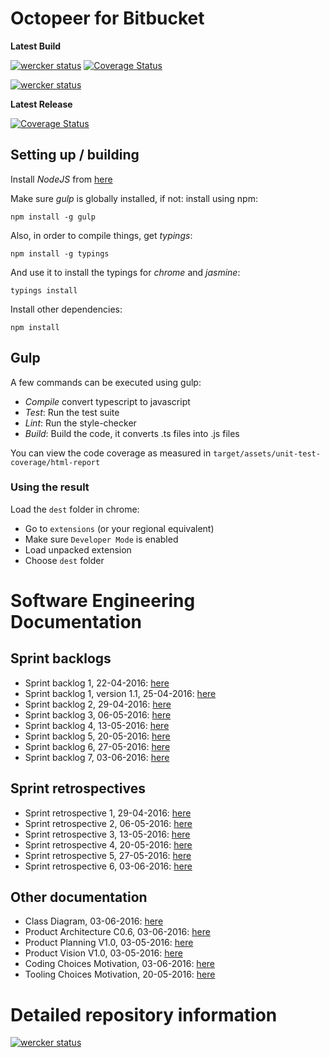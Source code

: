 # Octopeer for Bitbucket
**Latest Build**

[![wercker status](https://app.wercker.com/status/58d7606deea2e9a573c66d7fd5f57ef4/s "wercker status")](https://app.wercker.com/project/bykey/58d7606deea2e9a573c66d7fd5f57ef4)
[![Coverage Status](https://coveralls.io/repos/bitbucket/CasBs/ooc-octopeer/badge.svg?branch=develop)](https://coveralls.io/bitbucket/CasBs/ooc-octopeer?branch=develop)

[![wercker status](https://app.wercker.com/status/58d7606deea2e9a573c66d7fd5f57ef4/m "wercker status")](https://app.wercker.com/project/bykey/58d7606deea2e9a573c66d7fd5f57ef4)

**Latest Release**

[![Coverage Status](https://coveralls.io/repos/bitbucket/CasBs/ooc-octopeer/badge.svg?branch=master)](https://coveralls.io/bitbucket/CasBs/ooc-octopeer?branch=master)


## Setting up / building
Install *NodeJS* from [here](https://nodejs.org)

Make sure *gulp* is globally installed, if not: install using npm:
```
npm install -g gulp
```
Also, in order to compile things, get *typings*:
```
npm install -g typings
```
And use it to install the typings for _chrome_ and _jasmine_:
```
typings install
```

Install other dependencies:
```
npm install
```

## Gulp
A few commands can be executed using gulp:

- *Compile* convert typescript to javascript
- *Test*: Run the test suite
- *Lint*: Run the style-checker
- *Build*: Build the code, it converts .ts files into .js files

You can view the code coverage as measured in `target/assets/unit-test-coverage/html-report`

### Using the result
Load the `dest` folder in chrome:

- Go to `extensions` (or your regional equivalent)
- Make sure `Developer Mode` is enabled
- Load unpacked extension
- Choose `dest` folder

# Software Engineering Documentation

## Sprint backlogs
- Sprint backlog 1, 22-04-2016: [here](https://bitbucket.org/CasBs/ooc-octopeer/src/1dfb0a9efb1f193434ee81f8fc007b321540fadd/doc/Backlogs/Sprint%20Backlog%20%231.pdf?at=release%2Fsprint-5&fileviewer=file-view-default)
- Sprint backlog 1, version 1.1, 25-04-2016: [here](https://bitbucket.org/CasBs/ooc-octopeer/src/1dfb0a9efb1f193434ee81f8fc007b321540fadd/doc/Backlogs/Sprint%20backlog%20%231%20Version%201.1.pdf?at=release%2Fsprint-5&fileviewer=file-view-default)
- Sprint backlog 2, 29-04-2016: [here](https://bitbucket.org/CasBs/ooc-octopeer/src/1dfb0a9efb1f193434ee81f8fc007b321540fadd/doc/Backlogs/Sprint%20Backlog%20%232.pdf?at=release%2Fsprint-5&fileviewer=file-view-default)
- Sprint backlog 3, 06-05-2016: [here](https://bitbucket.org/CasBs/ooc-octopeer/src/1dfb0a9efb1f193434ee81f8fc007b321540fadd/doc/Backlogs/Sprint%20Backlog%20%233.pdf?at=release%2Fsprint-5&fileviewer=file-view-default)
- Sprint backlog 4, 13-05-2016: [here](https://bitbucket.org/CasBs/ooc-octopeer/src/1dfb0a9efb1f193434ee81f8fc007b321540fadd/doc/Backlogs/Sprint%20Backlog%20%234.pdf?at=release%2Fsprint-5&fileviewer=file-view-default)
- Sprint backlog 5, 20-05-2016: [here](https://bitbucket.org/CasBs/ooc-octopeer/src/1dfb0a9efb1f193434ee81f8fc007b321540fadd/doc/Backlogs/Sprint%20Backlog%20%235.pdf?at=release%2Fsprint-5&fileviewer=file-view-default)
- Sprint backlog 6, 27-05-2016: [here](https://bitbucket.org/CasBs/ooc-octopeer/src/1dfb0a9efb1f193434ee81f8fc007b321540fadd/doc/Backlogs/Sprint%20Backlog%20%236.pdf?at=release%2Fsprint-5&fileviewer=file-view-default)
- Sprint backlog 7, 03-06-2016: [here](https://bitbucket.org/CasBs/ooc-octopeer/src/7c9deaa57dff51126b384b49d313284b07ac410a/doc/Backlogs/Sprint%20Backlog%20%237.pdf?at=release%2Fsprint-6&fileviewer=file-view-default)

## Sprint retrospectives
- Sprint retrospective 1, 29-04-2016: [here](https://bitbucket.org/CasBs/ooc-octopeer/src/1dfb0a9efb1f193434ee81f8fc007b321540fadd/doc/Retrospectives/Sprint%20Retrospective%20%231.pdf?at=release%2Fsprint-5&fileviewer=file-view-default)
- Sprint retrospective 2, 06-05-2016: [here](https://bitbucket.org/CasBs/ooc-octopeer/src/1dfb0a9efb1f193434ee81f8fc007b321540fadd/doc/Retrospectives/Sprint%20Retrospective%20%232.pdf?at=release%2Fsprint-5&fileviewer=file-view-default)
- Sprint retrospective 3, 13-05-2016: [here](https://bitbucket.org/CasBs/ooc-octopeer/src/1dfb0a9efb1f193434ee81f8fc007b321540fadd/doc/Retrospectives/Sprint%20%20Retrospective%20%233.pdf?at=release%2Fsprint-5&fileviewer=file-view-default)
- Sprint retrospective 4, 20-05-2016: [here](https://bitbucket.org/CasBs/ooc-octopeer/src/1dfb0a9efb1f193434ee81f8fc007b321540fadd/doc/Retrospectives/Sprint%20Retrospective%20%234.pdf?at=release%2Fsprint-5&fileviewer=file-view-default)
- Sprint retrospective 5, 27-05-2016: [here](https://bitbucket.org/CasBs/ooc-octopeer/src/1dfb0a9efb1f193434ee81f8fc007b321540fadd/doc/Retrospectives/Sprint%20Retrospective%20%235.pdf?at=release%2Fsprint-5&fileviewer=file-view-default)
- Sprint retrospective 6, 03-06-2016: [here](https://bitbucket.org/CasBs/ooc-octopeer/src/7c9deaa57dff51126b384b49d313284b07ac410a/doc/Retrospectives/Sprint%20Retrospective%20%236.pdf?at=release%2Fsprint-6&fileviewer=file-view-default)


## Other documentation

- Class Diagram, 03-06-2016: [here](https://drive.google.com/file/d/0Byx_cnrHIK23TXktNjRQYVNXOHM/view?usp=sharing)
- Product Architecture C0.6, 03-06-2016: [here](https://bitbucket.org/CasBs/ooc-octopeer/src/7c9deaa57dff51126b384b49d313284b07ac410a/doc/Architecture/Product%20Architectural%20Design%20C0.6.pdf?at=release%2Fsprint-6&fileviewer=file-view-default)
- Product Planning V1.0, 03-05-2016: [here](https://bitbucket.org/CasBs/ooc-octopeer/src/1dfb0a9efb1f193434ee81f8fc007b321540fadd/doc/Planning/Product%20Planning%20V1.0.pdf?at=release%2Fsprint-5&fileviewer=file-view-default)
- Product Vision V1.0, 03-05-2016: [here](https://bitbucket.org/CasBs/ooc-octopeer/src/1dfb0a9efb1f193434ee81f8fc007b321540fadd/doc/Vision/Product%20Vision%20V1.0.pdf?at=release%2Fsprint-5&fileviewer=file-view-default)
- Coding Choices Motivation, 03-06-2016: [here](https://bitbucket.org/CasBs/ooc-octopeer/src/7c9deaa57dff51126b384b49d313284b07ac410a/doc/Architecture/Coding%20Choices%20Clarification.pdf?at=release%2Fsprint-6&fileviewer=file-view-default)
- Tooling Choices Motivation, 20-05-2016: [here](https://bitbucket.org/CasBs/ooc-octopeer/src/1dfb0a9efb1f193434ee81f8fc007b321540fadd/doc/Architecture/Tooling%20Choices%20Clarification.pdf?at=release%2Fsprint-5&fileviewer=file-view-default)


# Detailed repository information #
[![wercker status](https://app.wercker.com/status/58d7606deea2e9a573c66d7fd5f57ef4/m "wercker status")](https://app.wercker.com/project/bykey/58d7606deea2e9a573c66d7fd5f57ef4)